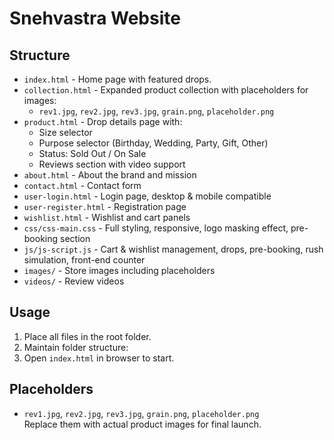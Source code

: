 # Snehvastra Website

## Structure

- `index.html` - Home page with featured drops.
- `collection.html` - Expanded product collection with placeholders for images:
  - `rev1.jpg`, `rev2.jpg`, `rev3.jpg`, `grain.png`, `placeholder.png`
- `product.html` - Drop details page with:
  - Size selector
  - Purpose selector (Birthday, Wedding, Party, Gift, Other)
  - Status: Sold Out / On Sale
  - Reviews section with video support
- `about.html` - About the brand and mission
- `contact.html` - Contact form
- `user-login.html` - Login page, desktop & mobile compatible
- `user-register.html` - Registration page
- `wishlist.html` - Wishlist and cart panels
- `css/css-main.css` - Full styling, responsive, logo masking effect, pre-booking section
- `js/js-script.js` - Cart & wishlist management, drops, pre-booking, rush simulation, front-end counter
- `images/` - Store images including placeholders
- `videos/` - Review videos

## Usage

1. Place all files in the root folder.
2. Maintain folder structure:
3. Open `index.html` in browser to start.

## Placeholders

- `rev1.jpg`, `rev2.jpg`, `rev3.jpg`, `grain.png`, `placeholder.png`  
Replace them with actual product images for final launch.
